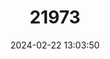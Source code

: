 ---
title: "21973"
category: "Tokudaia osimensis"
draft: false
date: 2024-02-22 13:03:50
languages:
  English: ["Amami Spiny Rat", "Ryukyu Spiny Rat"]
---